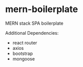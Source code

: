 # mern-boilerplate
MERN stack SPA boilerplate

Additional Dependencies:

- react router
- axios
- bootstrap
- mongoose
